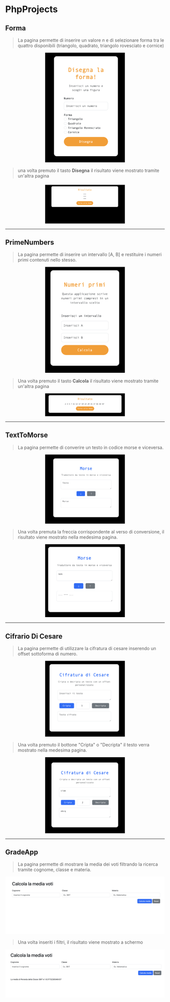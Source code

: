 # PhpProjects


## Forma
> La pagina permette di inserire un valore *n* e di selezionare
forma tra le quattro disponibili (triangolo, quadrato, triangolo
rovesciato e cornice)

<div align="center">
  <img width="50%"  src="images/Schermata%202025-09-26%20at%2022.28.54.png">
</div>

> una volta premuto il tasto **Disegna** il risultato viene mostrato
tramite un'altra pagina

<div align="center" style="margin-top:20px">
  <img width="50%" src="images/Schermata%202025-09-26%20at%2022.29.23.png">
</div>

-----------------------

## PrimeNumbers

> La pagina permette di inserire un intervallo [A, B] e restituire
i numeri primi contenuti nello stesso.


<div align="center">
  <img width="50%" src="images/Schermata%202025-09-26%20at%2023.26.40.png">
</div>


> Una volta premuto il tasto **Calcola** il risultato viene mostrato
tramite un'altra pagina

<div align="center">
  <img width="50%" src="images/Schermata%202025-09-26%20at%2023.17.19.png">
</div>


------

## TextToMorse
> La pagina permette di converire un testo in codice morse e viceversa.

<div align="center">
  <img width="50%" src="images/Morse_page.png">
</div>

> Una volta premuta la freccia corrispondente al verso di conversione,
> il risultato viene mostrato nella medesima pagina.

<div align="center">
  <img width="50%" src="images/Morse_risultato.png">
</div>

----


## Cifrario Di Cesare 
> La pagina permette di utilizzare la cifratura di cesare inserendo un
> offset sottoforma di numero.

<div align="center">
  <img width="50%" src="images/Cifratura_Page.png">
</div>

> Una volta premuto il bottone "Cripta" o "Decripta" il testo verra
> mostrato nella medesima pagina.

<div align="center">
  <img width="50%" src="images/Cifratura_risultato.png">
</div>

---

## GradeApp
> La pagina permette di mostrare la media dei voti filtrando la ricerca
> tramite cognome, classe e materia. 

<div align="center">
  <img width="100%" src="images/GradeApp.png">
</div>

> Una volta inseriti i filtri, il risultato viene mostrato a schermo

<div align="center">
  <img width="100%" src="images/GradeApp_risultato.png">
</div>
